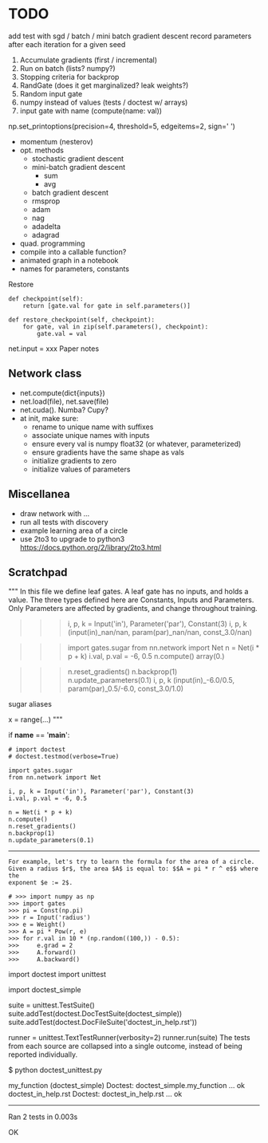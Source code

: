 # TODO

add test with sgd / batch / mini batch gradient descent
record parameters after each iteration for a given seed

1. Accumulate gradients (first / incremental)
2. Run on batch (lists? numpy?)
3. Stopping criteria for backprop
4. RandGate (does it get marginalized? leak weights?)
4. Random input gate
5. numpy instead of values (tests / doctest w/ arrays)
6. input gate with name (compute(name: val))

np.set_printoptions(precision=4, threshold=5, edgeitems=2, sign=' ')

- momentum (nesterov)
- opt. methods
    - stochastic gradient descent
    - mini-batch gradient descent
        - sum
        - avg
    - batch gradient descent
    - rmsprop
    - adam
    - nag
    - adadelta
    - adagrad
- quad. programming
- compile into a callable function?
- animated graph in a notebook
- names for parameters, constants


Restore

    def checkpoint(self):
        return [gate.val for gate in self.parameters()]

    def restore_checkpoint(self, checkpoint):
        for gate, val in zip(self.parameters(), checkpoint):
            gate.val = val

net.input = xxx
Paper notes

## Network class

- net.compute(dict{inputs})
- net.load(file), net.save(file)
- net.cuda(). Numba? Cupy?
- at init, make sure:
    - rename to unique name with suffixes
    - associate unique names with inputs
    - ensure every val is numpy float32 (or whatever, parameterized)
    - ensure gradients have the same shape as vals
    - initialize gradients to zero
    - initialize values of parameters

## Miscellanea

- draw network with ...
- run all tests with discovery
- example learning area of a circle
- use 2to3 to upgrade to python3 https://docs.python.org/2/library/2to3.html

## Scratchpad


"""
In this file we define leaf gates.
A leaf gate has no inputs, and holds a value.
The three types defined here are Constants, Inputs and Parameters.
Only Parameters are affected by gradients, and change throughout training.

>>> i, p, k = Input('in'), Parameter('par'), Constant(3)
>>> i, p, k
(input(in)_nan/nan, param(par)_nan/nan, const_3.0/nan)

>>> import gates.sugar
>>> from nn.network import Net
>>> n = Net(i * p + k)
>>> i.val, p.val = -6, 0.5
>>> n.compute()
array(0.)

>>> n.reset_gradients()
>>> n.backprop(1)
>>> n.update_parameters(0.1)
>>> i, p, k
(input(in)_-6.0/0.5, param(par)_0.5/-6.0, const_3.0/1.0)

sugar aliases

x = range(...)
"""

if __name__ == '__main__':

    # import doctest
    # doctest.testmod(verbose=True)

    import gates.sugar
    from nn.network import Net

    i, p, k = Input('in'), Parameter('par'), Constant(3)
    i.val, p.val = -6, 0.5

    n = Net(i * p + k)
    n.compute()
    n.reset_gradients()
    n.backprop(1)
    n.update_parameters(0.1)


-----------------


    For example, let's try to learn the formula for the area of a circle.
    Given a radius $r$, the area $A$ is equal to: $$A = pi * r ^ e$$ where the
    exponent $e := 2$.

    # >>> import numpy as np
    >>> import gates
    >>> pi = Const(np.pi)
    >>> r = Input('radius')
    >>> e = Weight()
    >>> A = pi * Pow(r, e)
    >>> for r.val in 10 * (np.random((100,)) - 0.5):
    >>>     e.grad = 2
    >>>     A.forward()
    >>>     A.backward()





import doctest
import unittest

import doctest_simple

suite = unittest.TestSuite()
suite.addTest(doctest.DocTestSuite(doctest_simple))
suite.addTest(doctest.DocFileSuite('doctest_in_help.rst'))

runner = unittest.TextTestRunner(verbosity=2)
runner.run(suite)
The tests from each source are collapsed into a single outcome, instead of being reported individually.

$ python doctest_unittest.py

my_function (doctest_simple)
Doctest: doctest_simple.my_function ... ok
doctest_in_help.rst
Doctest: doctest_in_help.rst ... ok

----------------------------------------------------------------------
Ran 2 tests in 0.003s

OK